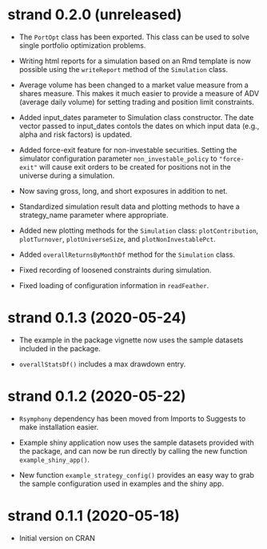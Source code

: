 # strand 0.2.0 (unreleased)

* The `PortOpt` class has been exported. This class can be used to solve single
portfolio optimization problems.

* Writing html reports for a simulation based on an Rmd template is now possible
using the `writeReport` method of the `Simulation` class.

* Average volume has been changed to a market value measure from a shares
measure. This makes it much easier to provide a measure of ADV (average daily
volume) for setting trading and position limit constraints.

* Added input_dates parameter to Simulation class constructor. The date vector
passed to input_dates contols the dates on which input data (e.g., alpha and
risk factors) is updated.

* Added force-exit feature for non-investable securities. Setting the simulator
configuration parameter `non_investable_policy` to `"force-exit"` will cause exit
orders to be created for positions not in the universe during a simulation.

* Now saving gross, long, and short exposures in addition to net.

* Standardized simulation result data and plotting methods to have a
strategy_name parameter where appropriate.

* Added new plotting methods for the `Simulation` class: `plotContribution`,
`plotTurnover`, `plotUniverseSize`, and `plotNonInvestablePct`.

* Added `overallReturnsByMonthDf` method for the `Simulation` class.

* Fixed recording of loosened constraints during simulation.

* Fixed loading of configuration information in `readFeather`.

# strand 0.1.3 (2020-05-24)

* The example in the package vignette now uses the sample datasets included in
the package.

* `overallStatsDf()` includes a max drawdown entry.

# strand 0.1.2 (2020-05-22)

* `Rsymphony` dependency has been moved from Imports to Suggests to make
installation easier.

* Example shiny application now uses the sample datasets provided with the package,
and can now be run directly by calling the new function `example_shiny_app()`.

* New function `example_strategy_config()` provides an easy way to grab the
sample configuration used in examples and the shiny app.

# strand 0.1.1 (2020-05-18)

* Initial version on CRAN